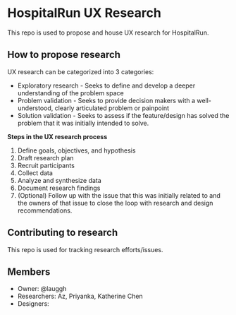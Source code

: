 # HospitalRun UX Research
This repo is used to propose and house UX research for HospitalRun.

## How to propose research

UX research can be categorized into 3 categories: 
- Exploratory research - Seeks to define and develop a deeper understanding of the problem space 
- Problem validation - Seeks to provide decision makers with a well-understood, clearly articulated problem or painpoint
- Solution validation - Seeks to assess if the feature/design has solved the problem that it was initially intended to solve.

**Steps in the UX research process**
1. Define goals, objectives, and hypothesis
2. Draft research plan
3. Recruit participants
4. Collect data
5. Analyze and synthesize data
6. Document research findings
7. (Optional) Follow up with the issue that this was initially related to and the owners of that issue to close the loop with research and design recommendations. 

## Contributing to research
This repo is used for tracking research efforts/issues. 

## Members
- Owner: @lauggh
- Researchers: Az, Priyanka, Katherine Chen
- Designers: 
